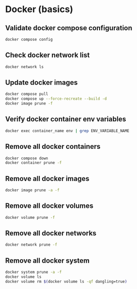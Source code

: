 # Docker (basics)

## Validate docker compose configuration

```bash
docker compose config
```

## Check docker network list

```bash
docker network ls
```

## Update docker images

```bash
docker compose pull
docker compose up --force-recreate --build -d
docker image prune -f
```

## Verify docker container env variables

```bash
docker exec container_name env | grep ENV_VARIABLE_NAME
```

## Remove all docker containers

```bash
docker compose down
docker container prune -f
```

## Remove all docker images

```bash
docker image prune -a -f
```

## Remove all docker volumes

```bash
docker volume prune -f
```

## Remove all docker networks

```bash
docker network prune -f
```

## Remove all docker system

```bash
docker system prune -a -f
docker volume ls
docker volume rm $(docker volume ls -qf dangling=true)
```
